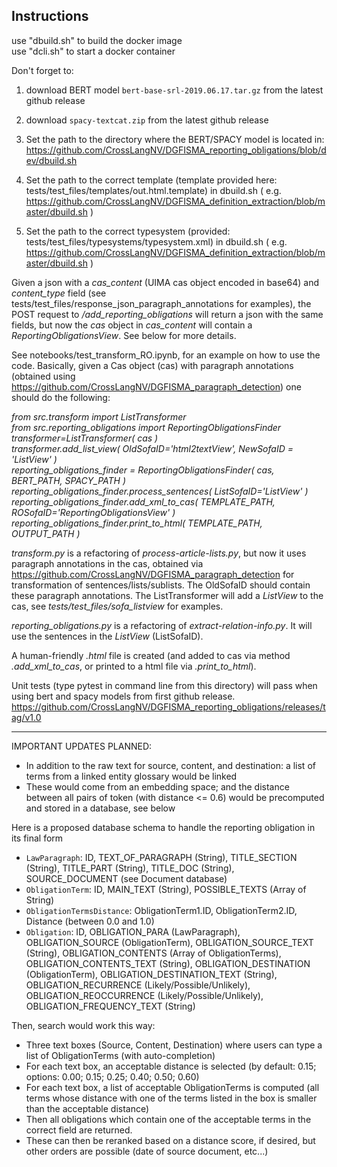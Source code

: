 Instructions
------------

use "dbuild.sh" to build the docker image <br />
use "dcli.sh" to start a docker container

Don't forget to:

1) download BERT model `bert-base-srl-2019.06.17.tar.gz` from the latest github release

2) download `spacy-textcat.zip` from the latest github release

3) Set the path to the directory where the BERT/SPACY model is located in: https://github.com/CrossLangNV/DGFISMA_reporting_obligations/blob/dev/dbuild.sh 

4) Set the path to the correct template (template provided here: tests/test_files/templates/out.html.template) in dbuild.sh ( e.g. https://github.com/CrossLangNV/DGFISMA_definition_extraction/blob/master/dbuild.sh )

5) Set the path to the correct typesystem (provided: tests/test_files/typesystems/typesystem.xml) in dbuild.sh ( e.g. https://github.com/CrossLangNV/DGFISMA_definition_extraction/blob/master/dbuild.sh )


Given a json with a *cas_content* (UIMA cas object encoded in base64) and *content_type* field (see tests/test_files/response_json_paragraph_annotations for examples), the POST request to */add_reporting_obligations* will return a json with the same fields, but now the *cas* object in *cas_content* will contain a *ReportingObligationsView*. See below for more details.


See notebooks/test_transform_RO.ipynb, for an example on how to use the code. Basically, given a Cas object (cas) with paragraph annotations (obtained using https://github.com/CrossLangNV/DGFISMA_paragraph_detection) one should do the following:

*from src.transform import ListTransformer \
from src.reporting_obligations import ReportingObligationsFinder \
transformer=ListTransformer( cas ) \
transformer.add_list_view( OldSofaID='html2textView', NewSofaID = 'ListView'  ) \
reporting_obligations_finder = ReportingObligationsFinder( cas, BERT_PATH, SPACY_PATH  ) \
reporting_obligations_finder.process_sentences( ListSofaID='ListView'  ) \
reporting_obligations_finder.add_xml_to_cas( TEMPLATE_PATH, ROSofaID='ReportingObligationsView' ) \
reporting_obligations_finder.print_to_html(  TEMPLATE_PATH, OUTPUT_PATH )*


*transform.py* is a refactoring of *process-article-lists.py*, but now it uses paragraph annotations in the cas, obtained via https://github.com/CrossLangNV/DGFISMA_paragraph_detection for transformation of sentences/lists/sublists. The OldSofaID should contain these paragraph annotations. The ListTransformer will add a *ListView* to the cas, see *tests/test_files/sofa_listview* for examples. 

*reporting_obligations.py* is a refactoring of *extract-relation-info.py*. It will use the sentences in the *ListView* (ListSofaID).

A human-friendly *.html* file is created (and added to cas via method *.add_xml_to_cas*, or printed to a html file via *.print_to_html*).

Unit tests (type pytest in command line from this directory) will pass when using bert and spacy models from first github release.
https://github.com/CrossLangNV/DGFISMA_reporting_obligations/releases/tag/v1.0

----------------------------------

IMPORTANT UPDATES PLANNED:

- In addition to the raw text for source, content, and destination: a list of terms from a linked entity glossary would be linked
- These would come from an embedding space; and the distance between all pairs of token (with distance <= 0.6) would be precomputed and stored in a database, see below

Here is a proposed database schema to handle the reporting obligation in its final form

- `LawParagraph`: ID, TEXT_OF_PARAGRAPH (String), TITLE_SECTION (String), TITLE_PART (String), TITLE_DOC (String), SOURCE_DOCUMENT (see Document database)
- `ObligationTerm`: ID, MAIN_TEXT (String), POSSIBLE_TEXTS (Array of String)
- `ObligationTermsDistance`: ObligationTerm1.ID, ObligationTerm2.ID, Distance (between 0.0 and 1.0)
- `Obligation`: ID, OBLIGATION_PARA (LawParagraph), OBLIGATION_SOURCE (ObligationTerm), OBLIGATION_SOURCE_TEXT (String), OBLIGATION_CONTENTS (Array of ObligationTerms), OBLIGATION_CONTENTS_TEXT (String), OBLIGATION_DESTINATION (ObligationTerm), OBLIGATION_DESTINATION_TEXT (String), OBLIGATION_RECURRENCE (Likely/Possible/Unlikely), OBLIGATION_REOCCURRENCE (Likely/Possible/Unlikely), OBLIGATION_FREQUENCY_TEXT (String)

Then, search would work this way:

- Three text boxes (Source, Content, Destination) where users can type a list of ObligationTerms (with auto-completion)
- For each text box, an acceptable distance is selected (by default: 0.15; options: 0.00; 0.15; 0.25; 0.40; 0.50; 0.60)
- For each text box, a list of acceptable ObligationTerms is computed (all terms whose distance with one of the terms listed in the box is smaller than the acceptable distance)
- Then all obligations which contain one of the acceptable terms in the correct field are returned.
- These can then be reranked based on a distance score, if desired, but other orders are possible (date of source document, etc...)